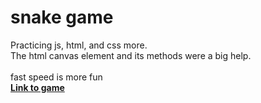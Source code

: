 # snake game
Practicing js, html, and css more. 
\
The html canvas element and its methods were a big help.
\
\
fast speed is more fun
\
**[Link to game](https://namhnguye.github.io/snake-game/)**
